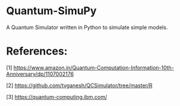 # Quantum-SimuPy
A Quantum Simulator written in Python to simulate simple models. 

# References:
[1] https://www.amazon.in/Quantum-Computation-Information-10th-Anniversary/dp/1107002176

[2] https://github.com/tvganesh/QCSimulator/tree/master/R

[3] https://quantum-computing.ibm.com/
